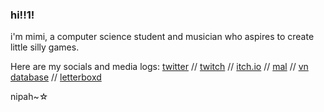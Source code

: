 ### hi!!1! 

<!--
**MimiMc4/MimiMc4** is a ✨ _special_ ✨ repository because its `README.md` (this file) appears on your GitHub profile.

Here are some ideas to get you started:

- 🔭 I’m currently working on ...
- 🌱 I’m currently learning ...
- 👯 I’m looking to collaborate on ...
- 🤔 I’m looking for help with ...
- 💬 Ask me about ...
- 📫 How to reach me: ...
- 😄 Pronouns: ...
- ⚡ Fun fact: ...
-->

i'm mimi, a computer science student and musician who aspires to create little silly games.

Here are my socials and media logs:
  [twitter](https://twitter.com/mimi_mc4) //
  [twitch](https://www.twitch.tv/mimi_mc4) //
  [itch.io](https://mimimc4.itch.io) //
  [mal](https://myanimelist.net/profile/MimiMc4) //
  [vn database](https://vndb.org/u244935) //
  [letterboxd](https://letterboxd.com/MimiMc4/) 

nipah~☆
